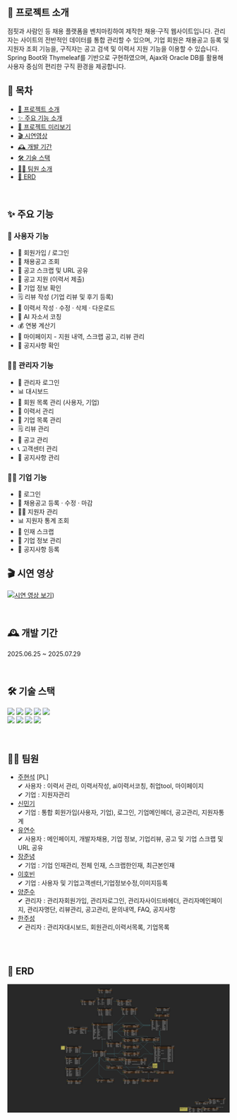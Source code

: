 ## 📝 프로젝트 소개
점핏과 사람인 등 채용 플랫폼을 벤치마킹하여 제작한 채용·구직 웹사이트입니다.
관리자는 사이트의 전반적인 데이터를 통합 관리할 수 있으며, 기업 회원은 채용공고 등록 및 지원자 조회 기능을, 구직자는 공고 검색 및 이력서 지원 기능을 이용할 수 있습니다.
Spring Boot와 Thymeleaf를 기반으로 구현하였으며, Ajax와 Oracle DB를 활용해 사용자 중심의 편리한 구직 환경을 제공합니다.

## 📑 목차  
- [📝 프로젝트 소개](#-프로젝트-소개)  
- [✨ 주요 기능 소개](#-주요-기능)  
- [📸 프로젝트 미리보기](#-프로젝트-미리보기)  
- [🎬 시연영상](#-시연영상)  
- [🕰 개발 기간](#-개발-기간)  
- [🛠 기술 스택](#-기술-스택)  
- [💁‍♂️ 팀원 소개](#-팀원-소개)  
- [💾 ERD](#-erd)


</br>

## ✨ 주요 기능
### 👥 사용자 기능
- 🔑 회원가입 / 로그인
- 💼 채용공고 조회
- 📎 공고 스크랩 및 URL 공유
- 🧾 공고 지원 (이력서 제출)
- 🏢 기업 정보 확인
- 🗒️ 리뷰 작성 (기업 리뷰 및 후기 등록)
- 📄 이력서 작성 · 수정 · 삭제 · 다운로드
- 🤖 AI 자소서 코칭
- 💰 연봉 계산기
- 👤 마이페이지 - 지원 내역, 스크랩 공고, 리뷰 관리
- 📢 공지사항 확인

### 👨‍💼 관리자 기능
- 🔑 관리자 로그인
- 📊 대시보드
- 👥 회원 목록 관리 (사용자, 기업)
- 📄 이력서 관리
- 🏢 기업 목록 관리
- 🗒️ 리뷰 관리
- 💼 공고 관리
- 📞 고객센터 관리
- 📢 공지사항 관리

### 👨‍💼 기업 기능
- 🔑 로그인
- 🏢 채용공고 등록 · 수정 · 마감
- 🧑‍💼 지원자 관리
- 📊 지원자 통계 조회
- 📎 인재 스크랩
- 📄 기업 정보 관리
- 📢 공지사항 등록


## 🎬 시연 영상
[![시연 영상 보기](https://img.shields.io/badge/🎥-시연%20영상%20보기-blue?style=for-the-badge)](https://drive.google.com/file/d/1B6kaK7r0I3_FCmLY1X_DrFh_81D7m8m1/view?usp=drive_link))


</br>

## 🕰 개발 기간
2025.06.25 ~ 2025.07.29

</br>

## 🛠 기술 스택
<img src="https://img.shields.io/badge/java-007396?style=for-the-badge&logo=java&logoColor=white"> <img src="https://img.shields.io/badge/html5-E34F26?style=for-the-badge&logo=html5&logoColor=white"> <img src="https://img.shields.io/badge/css-1572B6?style=for-the-badge&logo=css3&logoColor=white"> <img src="https://img.shields.io/badge/javascript-F7DF1E?style=for-the-badge&logo=javascript&logoColor=black"> <img src="https://img.shields.io/badge/jquery-0769AD?style=for-the-badge&logo=jquery&logoColor=white"><br/>
<img src="https://img.shields.io/badge/bootstrap-7952B3?style=for-the-badge&logo=bootstrap&logoColor=white"> <img src="https://img.shields.io/badge/apache tomcat-F8DC75?style=for-the-badge&logo=apachetomcat&logoColor=white"> <img src="https://img.shields.io/badge/github-181717?style=for-the-badge&logo=github&logoColor=white"> <img src="https://img.shields.io/badge/git-F05032?style=for-the-badge&logo=git&logoColor=white">

</br>

## 💁‍♂️ 팀원
- [주현석](https://github.com/githyunsuk) [PL]<br/>
  ✔ 사용자 : 이력서 관리, 이력서작성, ai이력서코칭, 취업tool, 마이페이지<br/>
  ✔ 기업 : 지원자관리<br/>
- [신민기](https://github.com/mingi-Shin)<br/>
  ✔ 기업 : 통합 회원가입(사용자, 기업), 로그인, 기업메인헤더, 공고관리, 지원자통계<br/>
- [유연수](https://github.com/yeonsu2002)<br/>
  ✔ 사용자 : 메인페이지, 개발자채용, 기업 정보, 기업리뷰, 공고 및 기업 스크랩 및 URL 공유<br/>
- [장준녕](https://github.com/jjn841)<br/>
  ✔ 기업 : 기업 인재관리, 전체 인재, 스크랩한인재, 최근본인재<br/>
- [이호빈](https://github.com/leehobin7)<br/>
  ✔ 기업 : 사용자 및 기업고객센터,기업정보수정,이미지등록<br/>
- [양준수](https://github.com/yang010705)<br/>
  ✔ 관리자 : 관리자회원가입, 관리자로그인, 관리자사이드바헤더, 관리자메인페이지, 관리자명단, 리뷰관리, 공고관리, 문의내역, FAQ, 공지사항<br/>
- [한주성](https://github.com/lastfinger99)<br/>
  ✔ 관리자 : 관리자대시보드, 회원관리,이력서목록, 기업목록
<br/>
  
<br/>

## 💾 ERD
<img src="https://github.com/yeonsu2002/recruit_prj/blob/main/3%EC%A1%B0%20%EC%B1%84%EC%9A%A9%EA%B3%B5%EA%B3%A0%20%EC%82%AC%EC%9D%B4%ED%8A%B8%20ERD.png" width="600"/>

<br/>
